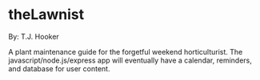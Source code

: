 # theLawnist
By: T.J. Hooker

A plant maintenance guide for the forgetful weekend horticulturist. The javascript/node.js/express app will eventually have a calendar, reminders, and database for user content. 